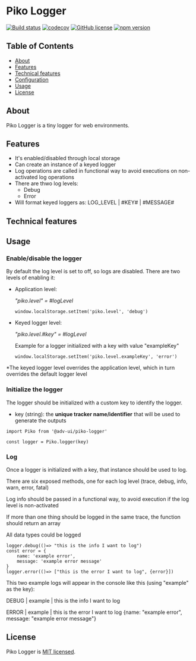 # Piko Logger

[![Build status](https://travis-ci.org/scm-spain/piko-logger.svg?branch=master)](https://travis-ci.org/scm-spain/piko-logger)
[![codecov](https://codecov.io/gh/scm-spain/piko-logger/branch/master/graph/badge.svg)](https://codecov.io/gh/scm-spain/piko-logger)
[![GitHub license](https://img.shields.io/github/license/scm-spain/piko-logger.svg)](https://github.com/scm-spain/piko-logger/blob/master/LICENSE)
[![npm version](https://img.shields.io/npm/v/@adv-ui/piko-logger.svg)](https://www.npmjs.com/package/@adv-ui/piko-logger)

## Table of Contents

* [About](#about)
* [Features](#features)
* [Technical features](#technical-features)
* [Configuration](#configuration)
* [Usage](#usage)
* [License](#license)


## About

Piko Logger is a tiny logger for web environments. 

## Features

- It's enabled/disabled through local storage
- Can create an instance of a keyed logger
- Log operations are called in functional way to avoid executions on non-activated log operations 
- There are thwo log levels:
    - Debug
    - Error
- Will format keyed loggers as: LOG_LEVEL | #KEY# | #MESSAGE#

## Technical features

## Usage

### Enable/disable the logger
By default the log level is set to off, so logs are disabled.
There are two levels of enabling it:
- Application level: 
    
    *"piko.level" = #logLevel*

    ```code
    window.localStorage.setItem('piko.level', 'debug')
    ```
- Keyed logger level:
    
    *"piko.level.#key" = #logLevel*

    Example for a logger initialized with a key with value "exampleKey"
    ```code
    window.localStorage.setItem('piko.level.exampleKey', 'error')
    ```
*The keyed logger level overrides the application level, which in turn overrides the default logger level

### Initialize the logger
The logger should be initialized with a custom key to identify the logger. 
* key (string): the **unique tracker name/identifier** that will be used to generate the outputs

```code
import Piko from '@adv-ui/piko-logger'

const logger = Piko.logger(key)
```

### Log
Once a logger is initialized with a key, that instance should be used to log.

There are six exposed methods, one for each log level (trace, debug, info, warn, error, fatal)

Log info should be passed in a functional way, to avoid execution if the log level is non-activated

If more than one thing should be logged in the same trace, the function should return an array

All data types could be logged

```code
logger.debug(()=> "this is the info I want to log")
const error = {
    name: 'example error', 
    message: 'example error message'
}
logger.error(()=> ["this is the error I want to log", {error}])
```

This two example logs will appear in the console like this (using "example" as the key):

DEBUG | example | this is the info I want to log


ERROR | example |  this is the error I want to log {name: "example error", message: "example error message"}

## License
Piko Logger is [MIT licensed](./LICENSE).
